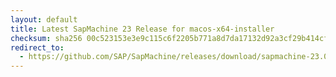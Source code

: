 ```yaml
---
layout: default
title: Latest SapMachine 23 Release for macos-x64-installer
checksum: sha256 00c523153e3e9c115c6f2205b771a8d7da17132d92a3cf29b414cf5f16844077
redirect_to:
  - https://github.com/SAP/SapMachine/releases/download/sapmachine-23.0.1/sapmachine-jdk-23.0.1_macos-x64_bin.dmg
---
```

